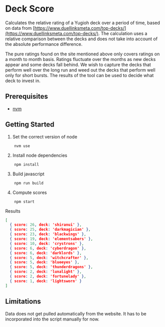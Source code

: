 #  Deck Score

Calculates the relative rating of a Yugioh deck over a period of time, based on data from [https://www.duellinksmeta.com/top-decks/](https://www.duellinksmeta.com/top-decks/). The calculation uses a relative comparison between the decks and does not take into account of the absolute performance difference.

The pure ratings found on the site mentioned above only covers ratings on a month to month basis. Ratings fluctuate over the months as new decks appear and some decks fall behind. We wish to capture the decks that perform well over the long run and weed out the decks that perform well only for short bursts. The results of the tool can be used to decide what deck to invest in.

## Prerequisites

* [nvm](https://github.com/nvm-sh/nvm)

## Getting Started

1. Set the correct version of node

```
    nvm use
```

2. Install node dependencies

```
    npm install
```

3. Build javascript

```
    npm run build
```

4. Compute scores 

```
    npm start
```

Results

```json
[
  { score: 26, deck: 'shiranui' },
  { score: 25, deck: 'darkmagician' },
  { score: 23, deck: 'blackwings' },
  { score: 19, deck: 'elementsabers' },
  { score: 10, deck: 'crystrons' },
  { score: 6, deck: 'cyberdragon' },
  { score: 6, deck: 'darklords' },
  { score: 5, deck: 'witchcrafter' },
  { score: 5, deck: 'blueeyes' },
  { score: 5, deck: 'thunderdragons' },
  { score: 2, deck: 'lunalight' },
  { score: 2, deck: 'fortunelady' },
  { score: 1, deck: 'lightsworn' }
]
```

## Limitations

Data does not get pulled automatically from the website. It has to be incorporated into the script manually for now.
